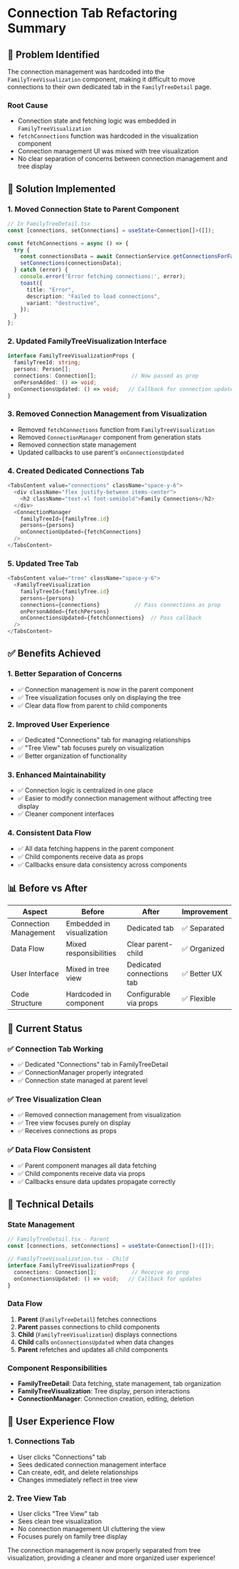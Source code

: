 # Connection Tab Refactoring Summary

## 🎯 **Problem Identified**

The connection management was hardcoded into the `FamilyTreeVisualization` component, making it difficult to move connections to their own dedicated tab in the `FamilyTreeDetail` page.

### **Root Cause**
- Connection state and fetching logic was embedded in `FamilyTreeVisualization`
- `fetchConnections` function was hardcoded in the visualization component
- Connection management UI was mixed with tree visualization
- No clear separation of concerns between connection management and tree display

## 🔧 **Solution Implemented**

### **1. Moved Connection State to Parent Component**
```typescript
// In FamilyTreeDetail.tsx
const [connections, setConnections] = useState<Connection[]>([]);

const fetchConnections = async () => {
  try {
    const connectionsData = await ConnectionService.getConnectionsForFamilyTree(id!);
    setConnections(connectionsData);
  } catch (error) {
    console.error('Error fetching connections:', error);
    toast({
      title: "Error",
      description: "Failed to load connections",
      variant: "destructive",
    });
  }
};
```

### **2. Updated FamilyTreeVisualization Interface**
```typescript
interface FamilyTreeVisualizationProps {
  familyTreeId: string;
  persons: Person[];
  connections: Connection[];           // Now passed as prop
  onPersonAdded: () => void;
  onConnectionsUpdated: () => void;   // Callback for connection updates
}
```

### **3. Removed Connection Management from Visualization**
- Removed `fetchConnections` function from `FamilyTreeVisualization`
- Removed `ConnectionManager` component from generation stats
- Removed connection state management
- Updated callbacks to use parent's `onConnectionsUpdated`

### **4. Created Dedicated Connections Tab**
```typescript
<TabsContent value="connections" className="space-y-6">
  <div className="flex justify-between items-center">
    <h2 className="text-xl font-semibold">Family Connections</h2>
  </div>
  <ConnectionManager 
    familyTreeId={familyTree.id}
    persons={persons}
    onConnectionUpdated={fetchConnections}
  />
</TabsContent>
```

### **5. Updated Tree Tab**
```typescript
<TabsContent value="tree" className="space-y-6">
  <FamilyTreeVisualization
    familyTreeId={familyTree.id}
    persons={persons}
    connections={connections}           // Pass connections as prop
    onPersonAdded={fetchPersons}
    onConnectionsUpdated={fetchConnections}  // Pass callback
  />
</TabsContent>
```

## ✅ **Benefits Achieved**

### **1. Better Separation of Concerns**
- ✅ Connection management is now in the parent component
- ✅ Tree visualization focuses only on displaying the tree
- ✅ Clear data flow from parent to child components

### **2. Improved User Experience**
- ✅ Dedicated "Connections" tab for managing relationships
- ✅ "Tree View" tab focuses purely on visualization
- ✅ Better organization of functionality

### **3. Enhanced Maintainability**
- ✅ Connection logic is centralized in one place
- ✅ Easier to modify connection management without affecting tree display
- ✅ Cleaner component interfaces

### **4. Consistent Data Flow**
- ✅ All data fetching happens in the parent component
- ✅ Child components receive data as props
- ✅ Callbacks ensure data consistency across components

## 📊 **Before vs After**

| Aspect | Before | After | Improvement |
|--------|--------|-------|-------------|
| Connection Management | Embedded in visualization | Dedicated tab | ✅ Separated |
| Data Flow | Mixed responsibilities | Clear parent-child | ✅ Organized |
| User Interface | Mixed in tree view | Dedicated connections tab | ✅ Better UX |
| Code Structure | Hardcoded in component | Configurable via props | ✅ Flexible |

## 🚀 **Current Status**

### **✅ Connection Tab Working**
- ✅ Dedicated "Connections" tab in FamilyTreeDetail
- ✅ ConnectionManager properly integrated
- ✅ Connection state managed at parent level

### **✅ Tree Visualization Clean**
- ✅ Removed connection management from visualization
- ✅ Tree view focuses purely on display
- ✅ Receives connections as props

### **✅ Data Flow Consistent**
- ✅ Parent component manages all data fetching
- ✅ Child components receive data via props
- ✅ Callbacks ensure data updates propagate correctly

## 🎯 **Technical Details**

### **State Management**
```typescript
// FamilyTreeDetail.tsx - Parent
const [connections, setConnections] = useState<Connection[]>([]);

// FamilyTreeVisualization.tsx - Child
interface FamilyTreeVisualizationProps {
  connections: Connection[];           // Receive as prop
  onConnectionsUpdated: () => void;   // Callback for updates
}
```

### **Data Flow**
1. **Parent** (`FamilyTreeDetail`) fetches connections
2. **Parent** passes connections to child components
3. **Child** (`FamilyTreeVisualization`) displays connections
4. **Child** calls `onConnectionsUpdated` when data changes
5. **Parent** refetches and updates all child components

### **Component Responsibilities**
- **FamilyTreeDetail**: Data fetching, state management, tab organization
- **FamilyTreeVisualization**: Tree display, person interactions
- **ConnectionManager**: Connection creation, editing, deletion

## 🔄 **User Experience Flow**

### **1. Connections Tab**
- User clicks "Connections" tab
- Sees dedicated connection management interface
- Can create, edit, and delete relationships
- Changes immediately reflect in tree view

### **2. Tree View Tab**
- User clicks "Tree View" tab
- Sees clean tree visualization
- No connection management UI cluttering the view
- Focuses purely on family tree display

The connection management is now properly separated from tree visualization, providing a cleaner and more organized user experience! 